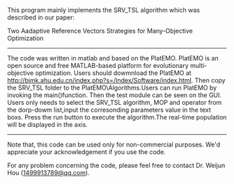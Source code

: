 This program mainly implements the SRV_TSL algorithm which was described in our paper:

Two Aadaptive Reference Vectors Strategies for Many-Objective Optimization


**************************************************************************************************************************************

The code was written in matlab and based on the PlatEMO. PlatEMO is an open source and 
free MATLAB-based platform for evolutionary multi-objective optimization. 
Users should dowmnload the PlatEMO at http://bimk.ahu.edu.cn/index.php?s=/Index/Software/index.html.
Then copy the SRV_TSL folder to the PlatEMO\Algorithms\.Users can run PlatEMO by invoking the main()function.
Then the test module can be seen on the GUI. Users only needs to select the SRV_TSL algorithm, 
MOP and operator from the dorp-dowm list,input the corresonding parameters value in the text boxs.
Press the run button to execute the algorithm.The real-time population will be displayed in the axis.

**************************************************************************************************************************************

Note that, this code can be used only for non-commercial purposes. 
We'd appreciate your acknowledgement if you use the code. 

For any problem concerning the code, please feel free to contact Dr. Weijun Hou (1499913789@qq.com).
